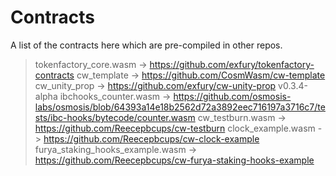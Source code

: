 # Contracts

A list of the contracts here which are pre-compiled in other repos.

> tokenfactory_core.wasm -> <https://github.com/exfury/tokenfactory-contracts>
> cw_template -> <https://github.com/CosmWasm/cw-template>
> cw_unity_prop -> <https://github.com/exfury/cw-unity-prop> v0.3.4-alpha
> ibchooks_counter.wasm -> <https://github.com/osmosis-labs/osmosis/blob/64393a14e18b2562d72a3892eec716197a3716c7/tests/ibc-hooks/bytecode/counter.wasm>
> cw_testburn.wasm -> <https://github.com/Reecepbcups/cw-testburn>
> clock_example.wasm -> <https://github.com/Reecepbcups/cw-clock-example>
> furya_staking_hooks_example.wasm -> <https://github.com/Reecepbcups/cw-furya-staking-hooks-example>